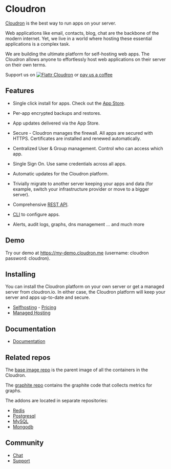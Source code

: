 # Cloudron

[Cloudron](https://cloudron.io) is the best way to run apps on your server.

Web applications like email, contacts, blog, chat are the backbone of the modern
internet. Yet, we live in a world where hosting these essential applications is
a complex task.

We are building the ultimate platform for self-hosting web apps. The Cloudron allows
anyone to effortlessly host web applications on their server on their own terms.

Support us on
[![Flattr Cloudron](https://button.flattr.com/flattr-badge-large.png)](https://flattr.com/submit/auto?user_id=cloudron&url=https://cloudron.io&title=Cloudron&tags=opensource&category=software)
or [pay us a coffee](https://www.paypal.com/cgi-bin/webscr?cmd=_s-xclick&hosted_button_id=8982CKNM46D8U)

## Features

* Single click install for apps. Check out the [App Store](https://cloudron.io/appstore.html).

* Per-app encrypted backups and restores.

* App updates delivered via the App Store.

* Secure - Cloudron manages the firewall. All apps are secured with HTTPS. Certificates are
  installed and renewed automatically.

* Centralized User & Group management. Control who can access which app.

* Single Sign On. Use same credentials across all apps.

* Automatic updates for the Cloudron platform.

* Trivially migrate to another server keeping your apps and data (for example, switch your
  infrastructure provider or move to a bigger server).

* Comprehensive [REST API](https://cloudron.io/documentation/developer/api/).

* [CLI](https://cloudron.io/documentation/cli/) to configure apps.

* Alerts, audit logs, graphs, dns management ... and much more

## Demo

Try our demo at https://my-demo.cloudron.me (username: cloudron password: cloudron).

## Installing

You can install the Cloudron platform on your own server or get a managed server
from cloudron.io. In either case, the Cloudron platform will keep your server and
apps up-to-date and secure.

* [Selfhosting](https://cloudron.io/documentation/installation/) - [Pricing](https://cloudron.io/pricing.html)
* [Managed Hosting](https://cloudron.io/managed.html)

## Documentation

* [Documentation](https://cloudron.io/documentation/)

## Related repos

The [base image repo](https://git.cloudron.io/cloudron/docker-base-image) is the parent image of all
the containers in the Cloudron.

The [graphite repo](https://git.cloudron.io/cloudron/docker-graphite) contains the graphite code
that collects metrics for graphs.

The addons are located in separate repositories:

* [Redis](https://git.cloudron.io/cloudron/redis-addon)
* [Postgresql](https://git.cloudron.io/cloudron/postgresql-addon)
* [MySQL](https://git.cloudron.io/cloudron/mysql-addon)
* [Mongodb](https://git.cloudron.io/cloudron/mongodb-addon)

## Community

* [Chat](https://chat.cloudron.io/)
* [Support](mailto:support@cloudron.io)

